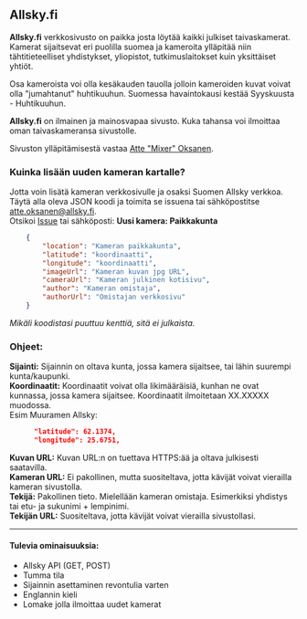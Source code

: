 ## Allsky.fi

**Allsky.fi** verkkosivusto on paikka josta löytää kaikki julkiset taivaskamerat. Kamerat sijaitsevat eri puolilla suomea ja kameroita ylläpitää niin tähtitieteelliset yhdistykset, yliopistot, tutkimuslaitokset kuin yksittäiset yhtiöt.   

Osa kameroista voi olla kesäkauden tauolla jolloin kameroiden kuvat voivat olla "jumahtanut" huhtikuuhun. Suomessa havaintokausi kestää Syyskuusta - Huhtikuuhun. 

**Allsky.fi** on ilmainen ja mainosvapaa sivusto. Kuka tahansa voi ilmoittaa oman taivaskameransa sivustolle. 

Sivuston ylläpitämisestä vastaa [Atte "Mixer" Oksanen](https://mixerboy24.fi).


### Kuinka lisään uuden kameran kartalle?

Jotta voin lisätä kameran verkkosivulle ja osaksi Suomen Allsky verkkoa. Täytä alla oleva JSON koodi ja toimita se issuena tai sähköpostitse atte.oksanen@allsky.fi.   
Otsikoi [Issue](https://github.com/Mixerboy24/allsky.fi/issues/new) tai sähköposti: **Uusi kamera: Paikkakunta**

```json
    {
        "location": "Kameran paikkakunta",
        "latitude": "koordinaatti",
        "longitude": "koordinaatti",
        "imageUrl": "Kameran kuvan jpg URL",
        "cameraUrl": "Kameran julkinen kotisivu",
        "author": "Kameran omistaja",
        "authorUrl": "Omistajan verkkosivu"
    }
```

*Mikäli koodistasi puuttuu kenttiä, sitä ei julkaista.* 

### Ohjeet:

**Sijainti:** Sijainnin on oltava kunta, jossa kamera sijaitsee, tai lähin suurempi kunta/kaupunki.    
**Koordinaatit:** Koordinaatit voivat olla likimääräisiä, kunhan ne ovat kunnassa, jossa kamera sijaitsee. Koordinaatit ilmoitetaan XX.XXXXX muodossa.    
Esim Muuramen Allsky: 
```json
      "latitude": 62.1374,
      "longitude": 25.6751,
```   
**Kuvan URL:** Kuvan URL:n on tuettava HTTPS:ää ja oltava julkisesti saatavilla.   
**Kameran URL:** Ei pakollinen, mutta suositeltava, jotta kävijät voivat vierailla kameran sivustolla.   
**Tekijä:** Pakollinen tieto. Mielellään kameran omistaja. Esimerkiksi yhdistys tai etu- ja sukunimi + lempinimi.   
**Tekijän URL:** Suositeltava, jotta kävijät voivat vierailla sivustollasi.   

---
#### Tulevia ominaisuuksia:
- Allsky API (GET, POST) 
- Tumma tila
- Sijainnin asettaminen revontulia varten
- Englannin kieli
- Lomake jolla ilmoittaa uudet kamerat
